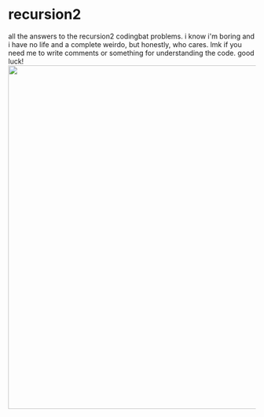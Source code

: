 # recursion2
all the answers to the recursion2 codingbat problems. i know i'm boring and i have no life and a complete weirdo, but honestly, who cares. lmk if you need me to write comments or something for understanding the code. good luck!
<img height = "700" src = "https://encrypted-tbn0.gstatic.com/images?q=tbn:ANd9GcT1t9ljEOr4c2mDOLi8jxWf5hlineOjw1yqfZlSm4X0Vg&s"/>
